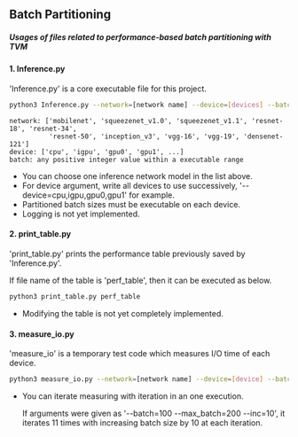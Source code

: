 ## Batch Partitioning

##### Usages of files related to performance-based batch partitioning with TVM



#### 1. Inference.py

'Inference.py' is a core executable file for this project.

```bash
python3 Inference.py --network=[network name] --device=[devices] --batch=[batch size]
```

```
network: ['mobilenet', 'squeezenet_v1.0', 'squeezenet_v1.1', 'resnet-18', 'resnet-34',
          'resnet-50', 'inception_v3', 'vgg-16', 'vgg-19', 'densenet-121']
device: ['cpu', 'igpu', 'gpu0', 'gpu1', ...]
batch: any positive integer value within a executable range
```

- You can choose one inference network model in the list above.
- For device argument, write all devices to use successively, '--device=cpu,igpu,gpu0,gpu1' for example.
- Partitioned batch sizes must be executable on each device.
- Logging is not yet implemented.



#### 2. print_table.py

'print_table.py' prints the performance table previously saved by 'Inference.py'.

If file name of the table is 'perf_table', then it can be executed as below.

```bash
python3 print_table.py perf_table
```

- Modifying the table is not yet completely implemented.



#### 3. measure_io.py

'measure_io' is a temporary test code which measures I/O time of each device.

```bash
python3 measure_io.py --network=[network name] --device=[device] --batch=[batch size] --max_batch=[maximum batch size] --inc=[increments of batch size]
```

- You can iterate measuring with iteration in an one execution.

  If arguments were given as '--batch=100 --max_batch=200 --inc=10', it iterates 11 times with increasing batch size by 10 at each iteration.